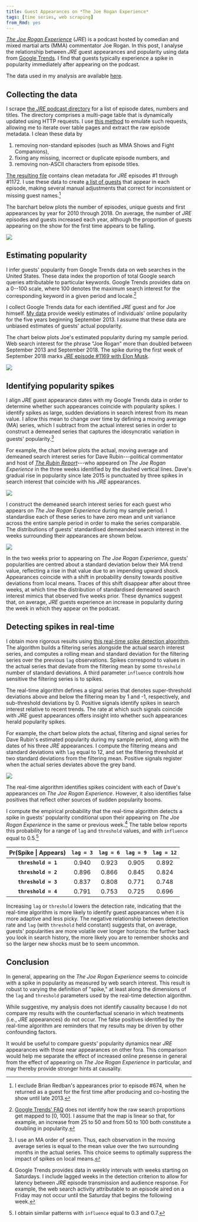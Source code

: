```yaml
---
title: Guest Appearances on *The Joe Rogan Experience*
tags: [time series, web scraping]
from_Rmd: yes
---
```


[*The Joe Rogan Experience*](https://www.joerogan.com/#jre-section) (*JRE*) is a podcast hosted by comedian and mixed martial arts (MMA) commentator Joe Rogan.
In this post, I analyse the relationship between *JRE* guest appearances and popularity using data from [Google Trends](https://trends.google.com/trends).
I find that guests typically experience a spike in popularity immediately after appearing on the podcast.

The data used in my analysis are available [here](https://github.com/bldavies/jre-guests).

## Collecting the data

I scrape [the *JRE* podcast directory](http://podcasts.joerogan.net) for a list of episode dates, numbers and titles.
The directory comprises a multi-page table that is dynamically updated using HTTP requests.
I use [this method](https://stackoverflow.com/a/46311833) to emulate such requests, allowing me to iterate over table pages and extract the raw episode metadata.
I clean these data by 

1. removing non-standard episodes (such as MMA Shows and Fight Companions),
2. fixing any missing, incorrect or duplicate episode numbers, and
3. removing non-ASCII characters from episode titles.

[The resulting file](https://github.com/bldavies/jre-guests/blob/master/data/episodes.csv) contains clean metadata for *JRE* episodes #1 through #1172.
I use these data to create [a list of guests](https://github.com/bldavies/jre-guests/blob/master/data/guests.csv) that appear in each episode, making several manual adjustments that correct for inconsistent or missing guest names.[^redban]

The barchart below plots the number of episodes, unique guests and first appearances by year for 2010 through 2018.
On average, the number of *JRE* episodes and guests increased each year, although the proportion of guests appearing on the show for the first time appears to be falling.

![](figures/annual-counts-1.svg)

## Estimating popularity

I infer guests' popularity from Google Trends data on web searches in the United States.
These data index the proportion of total Google search queries attributable to particular keywords.
Google Trends provides data on a 0--100 scale, where 100 denotes the maximum search interest for the corresponding keyword in a given period and locale.[^trends-map]

I collect Google Trends data for each identified *JRE* guest and for Joe himself.
[My data](https://github.com/bldavies/jre-guests/blob/master/data/popularity.csv) provide weekly estimates of individuals' online popularity for the five years beginning September 2013.
I assume that these data are unbiased estimates of guests' actual popularity.

The chart below plots Joe's estimated popularity during my sample period.
Web search interest for the phrase "Joe Rogan" more than doubled between September 2013 and September 2018.
The spike during the first week of September 2018 marks [*JRE* episode #1169 with Elon Musk](https://www.youtube.com/watch?v=ycPr5-27vSI).

![](figures/joe-rogan-popularity-1.svg)

## Identifying popularity spikes

I align *JRE* guest appearance dates with my Google Trends data in order to determine whether such appearances coincide with popularity spikes.
I identify spikes as large, sudden deviations in search interest from its mean value.
I allow this mean to change over time by defining a moving average (MA) series, which I subtract from the actual interest series in order to construct a demeaned series that captures the idosyncratic variation in guests' popularity.[^ma-order]

For example, the chart below plots the actual, moving average and demeaned search interest series for Dave Rubin---political commentator and host of [*The Rubin Report*](https://www.rubinreport.com)---who appeared on *The Joe Rogan Experience* in the three weeks identified by the dashed vertical lines.
Dave's gradual rise in popularity since late 2015 is punctuated by three spikes in search interest that coincide with his *JRE* appearances.

![](figures/dave-rubin-popularity-1.svg)

I construct the demeaned search interest series for each guest who appears on *The Joe Rogan Experience* during my sample period.
I standardise each of these series to have zero mean and unit variance across the entire sample period in order to make the series comparable.
The distributions of guests' standardised demeanded search interest in the weeks surrounding their appearances are shown below.

![](figures/densities-1.svg)

In the two weeks prior to appearing on *The Joe Rogan Experience*, guests' popularities are centred about a standard deviation below their MA trend value, reflecting a rise in that value due to an impending upward shock.
Appearances coincide with a shift in probability density towards positive deviations from local means.
Traces of this shift disappear after about three weeks, at which time the distribution of standardised demeaned search interest mimics that observed five weeks prior.
These dynamics suggest that, on average, *JRE* guests experience an increase in popularity during the week in which they appear on the podcast.

## Detecting spikes in real-time

I obtain more rigorous results using [this real-time spike detection algorithm](https://stackoverflow.com/questions/22583391/peak-signal-detection-in-realtime-timeseries-data/22640362#22640362).
The algorithm builds a filtering series alongside the actual search interest series, and computes a rolling mean and standard deviation for the filtering series over the previous `lag` observations.
Spikes correspond to values in the actual series that deviate from the filtering mean by some `threshold` number of standard deviations.
A third parameter `influence` controls how sensitive the filtering series is to spikes.

The real-time algorithm defines a signal series that denotes super-threshold deviations above and below the filtering mean by 1 and -1, respectively, and sub-threshold deviations by 0.
Positive signals identify spikes in search interest relative to recent trends.
The rate at which such signals coincide with *JRE* guest appearances offers insight into whether such appearances herald popularity spikes.

For example, the chart below plots the actual, filtering and signal series for Dave Rubin's estimated popularity during my sample period, along with the dates of his three *JRE* appearances.
I compute the filtering means and standard deviations with `lag` equal to 12, and set the filtering threshold at two standard deviations from the filtering mean.
Positive signals register when the actual series deviates above the grey band.

![](figures/dave-rubin-signal-1.svg)

The real-time algorithm identifies spikes coincident with each of Dave's appearances on *The Joe Rogan Experience*.
However, it also identifies false positives that reflect other sources of sudden popularity booms.

I compute the empirical probability that the real-time algorithm detects a spike in guests' popularity conditional upon their appearing on *The Joe Rogan Experience* in the same or previous week.[^lagged-signal]
The table below reports this probability for a range of `lag` and `threshold` values, and with `influence` equal to 0.5.[^influence-choice]

| Pr(Spike &#124; Appears) | `lag = 3` | `lag = 6` | `lag = 9` | `lag = 12` |
|:------------------------:|:---------:|:---------:|:---------:|:----------:|
|   **`threshold = 1`**    |   0.940   |   0.923   |   0.905   |   0.892    |
|   **`threshold = 2`**    |   0.896   |   0.866   |   0.845   |   0.824    |
|   **`threshold = 3`**    |   0.837   |   0.808   |   0.771   |   0.748    |
|   **`threshold = 4`**    |   0.791   |   0.753   |   0.725   |   0.696    |

Increasing `lag` or `threshold` lowers the detection rate, indicating that the real-time algorithm is more likely to identify guest appearances when it is more adaptive and less picky.
The negative relationship between detection rate and `lag` (with `threshold` held constant) suggests that, on average, guests' popularities are more volatile over longer horizons: the further back you look in search history, the more likely you are to remember shocks and so the larger new shocks must be to seem uncommon.

## Conclusion

In general, appearing on the *The Joe Rogan Experience* seems to coincide with a spike in popularity as measured by web search interest.
This result is robust to varying the definition of "spike," at least along the dimensions of the `lag` and `threshold` parameters used by the real-time detection algorithm.

While suggestive, my analysis does not identify causality because I do not compare my results with the counterfactual scenario in which treatments (i.e., *JRE* appearances) do not occur.
The false positives identified by the real-time algorithm are reminders that my results may be driven by other confounding factors.

It would be useful to compare guests' popularity dynamics near *JRE* appearances with those near appearances on other fora.
This comparison would help me separate the effect of increased online presense in general from the effect of appearing on *The Joe Rogan Experience* in particular, and may thereby provide stronger hints at causality.

[^redban]: I exclude Brian Redban's appearances prior to episode #674, when he returned as a guest for the first time after producing and co-hosting the show until late 2013.

[^trends-map]: [Google Trends' FAQ](https://support.google.com/trends/answer/4365533?hl=en&ref_topic=6248052) does not identify how the raw search proportions get mapped to [0, 100]. I assume that the map is linear so that, for example, an increase from 25 to 50 and from 50 to 100 both constitute a doubling in popularity.

[^ma-order]: I use an MA order of seven. Thus, each observation in the moving average series is equal to the mean value over the two surrounding months in the actual series. This choice seems to optimally suppress the impact of spikes on local means.

[^lagged-signal]: Google Trends provides data in weekly intervals with weeks starting on Saturdays. I include lagged weeks in the detection criterion to allow for latency between *JRE* episode transmission and audience response. For example, the web search activity attributable to an episode aired on a Friday may not occur until the Saturday that begins the following week.

[^influence-choice]: I obtain similar patterns with `influence` equal to 0.3 and 0.7.

